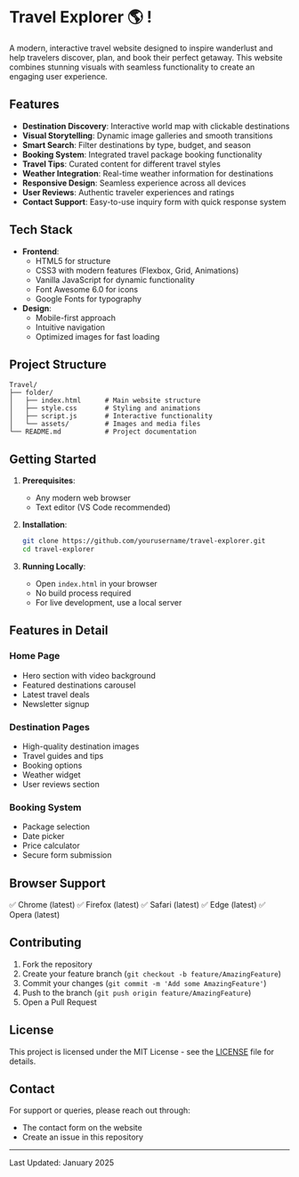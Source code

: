 # Travel Explorer 🌎 ! 

A modern, interactive travel website designed to inspire wanderlust and help travelers discover, plan, and book their perfect getaway. This website combines stunning visuals with seamless functionality to create an engaging user experience.

## Features

- **Destination Discovery**: Interactive world map with clickable destinations
- **Visual Storytelling**: Dynamic image galleries and smooth transitions
- **Smart Search**: Filter destinations by type, budget, and season
- **Booking System**: Integrated travel package booking functionality
- **Travel Tips**: Curated content for different travel styles
- **Weather Integration**: Real-time weather information for destinations
- **Responsive Design**: Seamless experience across all devices
- **User Reviews**: Authentic traveler experiences and ratings
- **Contact Support**: Easy-to-use inquiry form with quick response system

## Tech Stack

- **Frontend**:
  - HTML5 for structure
  - CSS3 with modern features (Flexbox, Grid, Animations)
  - Vanilla JavaScript for dynamic functionality
  - Font Awesome 6.0 for icons
  - Google Fonts for typography
- **Design**:
  - Mobile-first approach
  - Intuitive navigation
  - Optimized images for fast loading

## Project Structure

```
Travel/
├── folder/
│   ├── index.html      # Main website structure
│   ├── style.css       # Styling and animations
│   ├── script.js       # Interactive functionality
│   └── assets/         # Images and media files
└── README.md           # Project documentation
```

## Getting Started

1. **Prerequisites**:
   - Any modern web browser
   - Text editor (VS Code recommended)

2. **Installation**:
   ```bash
   git clone https://github.com/yourusername/travel-explorer.git
   cd travel-explorer
   ```

3. **Running Locally**:
   - Open `index.html` in your browser
   - No build process required
   - For live development, use a local server

## Features in Detail

### Home Page
- Hero section with video background
- Featured destinations carousel
- Latest travel deals
- Newsletter signup

### Destination Pages
- High-quality destination images
- Travel guides and tips
- Booking options
- Weather widget
- User reviews section

### Booking System
- Package selection
- Date picker
- Price calculator
- Secure form submission

## Browser Support

✅ Chrome (latest)
✅ Firefox (latest)
✅ Safari (latest)
✅ Edge (latest)
✅ Opera (latest)

## Contributing

1. Fork the repository
2. Create your feature branch (`git checkout -b feature/AmazingFeature`)
3. Commit your changes (`git commit -m 'Add some AmazingFeature'`)
4. Push to the branch (`git push origin feature/AmazingFeature`)
5. Open a Pull Request

## License

This project is licensed under the MIT License - see the [LICENSE](LICENSE) file for details.

## Contact

For support or queries, please reach out through:
- The contact form on the website
- Create an issue in this repository

---
Last Updated: January 2025
